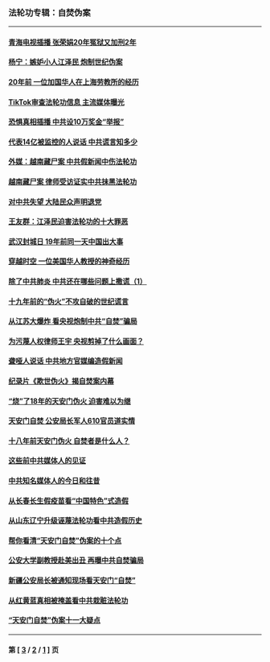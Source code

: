 ### 法轮功专辑：自焚伪案
---
#### [青海电视插播 张荣娟20年冤狱又加刑2年](../../pages/nf5562/n12738166.md?05140430) 
#### [杨宁：嫉妒小人江泽民 炮制世纪伪案](../../pages/nf5562/n12724108.md?05140430) 
#### [20年前 一位加国华人在上海劳教所的经历](../../pages/nf5562/n12707932.md?05140430) 
#### [TikTok审查法轮功信息 主流媒体曝光](../../pages/nf5562/n12362336.md?05140430) 
#### [恐惧真相插播 中共设10万奖金“举报”](../../pages/nf5562/n12306396.md?05140430) 
#### [代表14亿被监控的人说话 中共谎言知多少](../../pages/nf5562/n12297484.md?05140430) 
#### [外媒：越南藏尸案 中共假新闻中伤法轮功](../../pages/nf5562/n12264411.md?05140430) 
#### [越南藏尸案 律师受访证实中共抹黑法轮功](../../pages/nf5562/n12261878.md?05140430) 
#### [对中共失望 大陆民众声明退党](../../pages/nf5562/n12187315.md?05140430) 
#### [王友群：江泽民迫害法轮功的十大罪恶](../../pages/nf5562/n12169074.md?05140430) 
#### [武汉封城日 19年前同一天中国出大事](../../pages/nf5562/n12150901.md?05140430) 
#### [穿越时空  一位美国华人教授的神奇经历](../../pages/nf5562/n12097460.md?05140430) 
#### [除了中共肺炎 中共还在哪些问题上撒谎（1）](../../pages/nf5562/n11955770.md?05140430) 
#### [十九年前的“伪火”不攻自破的世纪谎言](../../pages/nf5562/n11813238.md?05140430) 
#### [从江苏大爆炸 看央视炮制中共“自焚”骗局](../../pages/nf5562/n11140275.md?05140430) 
#### [为污蔑人权律师王宇 央视剪掉了什么画面？](../../pages/nf5562/n11130142.md?05140430) 
#### [聋哑人说话 中共地方官媒编造假新闻](../../pages/nf5562/n11006067.md?05140430) 
#### [纪录片《欺世伪火》揭自焚案内幕](../../pages/nf5562/n11002664.md?05140430) 
#### [“烧”了18年的天安门伪火 迫害难以为继](../../pages/nf5562/n10996660.md?05140430) 
#### [天安门自焚 公安局长军人610官员道实情](../../pages/nf5562/n10997098.md?05140430) 
#### [十八年前天安门伪火 自焚者是什么人？](../../pages/nf5562/n10996556.md?05140430) 
#### [这些前中共媒体人的见证](../../pages/nf5562/n10845276.md?05140430) 
#### [中共知名媒体人的今日和往昔](../../pages/nf5562/n10843569.md?05140430) 
#### [从长春长生假疫苗看“中国特色”式造假](../../pages/nf5562/n10684053.md?05140430) 
#### [从山东辽宁升级诬蔑法轮功看中共造假历史](../../pages/nf5562/n10668272.md?05140430) 
#### [帮你看清“天安门自焚”伪案的十个点](../../pages/nf5562/n10554707.md?05140430) 
#### [公安大学副教授赴美出丑 再曝中共自焚骗局](../../pages/nf5562/n10558434.md?05140430) 
#### [新疆公安局长被通知现场看天安门“自焚”](../../pages/nf5562/n10449978.md?05140430) 
#### [从红黄蓝真相被掩盖看中共栽赃法轮功](../../pages/nf5562/n9908186.md?05140430) 
#### [“天安门自焚”伪案十一大疑点](../../pages/nf5562/n9341848.md?05140430) 

---
#### 第 [ [3](./3.md?05140430) / [2](./2.md?05140430) / [1](./1.md?05140430) ] 页
